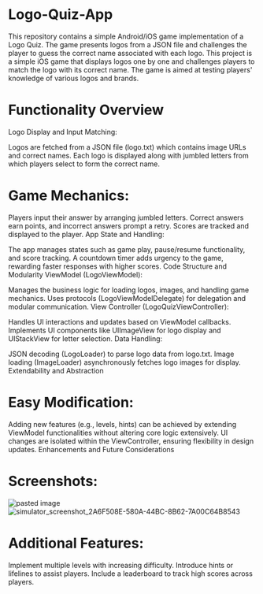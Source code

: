 # Logo-Quiz-App
This repository contains a simple Android/iOS game implementation of a Logo Quiz. The game presents logos from a JSON file and challenges the player to guess the correct name associated with each logo.
This project is a simple iOS game that displays logos one by one and challenges players to match the logo with its correct name. The game is aimed at testing players' knowledge of various logos and brands.

# Functionality Overview
Logo Display and Input Matching:

Logos are fetched from a JSON file (logo.txt) which contains image URLs and correct names.
Each logo is displayed along with jumbled letters from which players select to form the correct name.
# Game Mechanics:

Players input their answer by arranging jumbled letters.
Correct answers earn points, and incorrect answers prompt a retry.
Scores are tracked and displayed to the player.
App State and Handling:

The app manages states such as game play, pause/resume functionality, and score tracking.
A countdown timer adds urgency to the game, rewarding faster responses with higher scores.
Code Structure and Modularity
ViewModel (LogoViewModel):

Manages the business logic for loading logos, images, and handling game mechanics.
Uses protocols (LogoViewModelDelegate) for delegation and modular communication.
View Controller (LogoQuizViewController):

Handles UI interactions and updates based on ViewModel callbacks.
Implements UI components like UIImageView for logo display and UIStackView for letter selection.
Data Handling:

JSON decoding (LogoLoader) to parse logo data from logo.txt.
Image loading (ImageLoader) asynchronously fetches logo images for display.
Extendability and Abstraction
# Easy Modification:
Adding new features (e.g., levels, hints) can be achieved by extending ViewModel functionalities without altering core logic extensively.
UI changes are isolated within the ViewController, ensuring flexibility in design updates.
Enhancements and Future Considerations
# Screenshots:
![pasted image](https://github.com/sraj2794/Logo-Quiz-App/assets/41502704/8872b1d9-3ad6-479e-bb43-da8ea06e1e23)
![simulator_screenshot_2A6F508E-580A-44BC-8B62-7A00C64B8543](https://github.com/sraj2794/Logo-Quiz-App/assets/41502704/c679b9da-7937-4655-a7d6-fbe4e1a7f96f)

# Additional Features:
Implement multiple levels with increasing difficulty.
Introduce hints or lifelines to assist players.
Include a leaderboard to track high scores across players.
